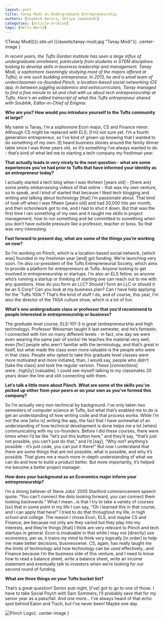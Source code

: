 ```yaml
---
layout: post
title: Tanay Modi on Undergraduate Entrepreneurship
authors: [Soubhik Barari, Shriya Jamakandi]
categories: [article-archive]
tags: [Hello World]
---
```


![Tanay Modi]({{ site.url }}/assets/tanay-modi.jpg "Tanay Modi"){: .center-image }

*In recent years, the Tufts Gordon Institute has seen a large influx of undergraduate enrollment, particularly from students in STEM disciplines looking to develop skills in business leadership and management.  Tanay Modi, a sophomore (seemingly studying most of the majors offered at Tufts), is one such budding entrepreneur. In 2013, he and a small team of underclassmen co-founded Piinch, a location-based social networking iOS app. In between juggling academics and extracurriculars, Tanay managed to find a free minute to sit and chat with us about tech entrepreneurship at Tufts. Here's an edited transcript of what this Tufts entrepreneur shared with Soubhik, Editor-in-Chief of  Enigma:*

**Who are you? How would you introduce yourself to the Tufts community at large?**

My name is Tanay, I’m a sophomore Econ major, CS and Finance minor. Although CS might be replaced with ELS; [I'm] not sure yet. I’m a fourth generation entrepreneur, so I’ve kind of grown up knowing that I wanted to do something of my own. [I] heard business stories around the family dinner table since I was three years old, so it’s something I’ve always wanted to do -  that’s kind of what led me to starting a tech company my freshman year.

**That actually leads in very nicely to the next question - what are some experiences you’ve had prior to Tufts that have informed your identity as an entrepreneur today?**

I actually started a tech blog when I was thirteen [years old] - [there are] some pretty embarrassing videos of that online - that was my own venture, so to speak, and I kind of started that because I liked tech blogging and writing and talking about technology [that] I’m passionate about. That kind of took off when I was fifteen [years old] and had 20,000 hits per month, and then schoolwork got to me, and I had to shut it down. But that was the first time I ran something of my own and it taught me skills in project management, how to run something and be committed to something when you don’t have outside pressure like a professor, teacher or boss. So that was very interesting.

**Fast forward to present day, what are some of the things you’re working on now?**

So I’m working on Piinch, which is a location-based social network, [which was] founded in my freshman year [and] got funding. We’re launching very soon. I’m also co-president of the Tufts Entrepreneurial Society, which aims to provide a platform for entrepreneurs at Tufts. Anyone looking to get involved in entrepreneurship or startups. I’m also an ELS fellow, so anyone who’s running a startup or thinking of starting one can reach out to me with any questions. How do you form an LLC? Should I form an LLC or should it be an S Corp? Can you look at my business plan? Can I have help applying for the 'Tufts 100k'? That’s the kind of stuff I do, and of course, this year, I’m also the director of the TASA culture show, which is a lot of fun.

**What’s one undergraduate class or professor that you’d recommend to people interested in entrepreneurship or business?**

The graduate level course, ELS-101-3 is great (entrepreneurship and high technology). Professor Weissman taught it last semester, and he’s fantastic. I connected with him on many different levels - in fact, one day we were even wearing the same pair of socks! He teaches the material very well, even [for] people who aren’t familiar with the terminology, and that’s great in itself, but what made the class even more valuable is the people who were in that class. People who opted to take this graduate level classes were more motivated and more initiated, than, I would say, people who didn’t [take the class] and took the regular version. These [connections] were...high[ly] [valuable]. I could see myself talking to my classmates 20 years down the line and still connecting with them.

**Let’s talk a little more about Piinch. What are some of the skills you’ve picked up either from your peers or on your own as you’ve formed this company?**

So I’m actually very non-technical by background. I’ve only taken two semesters of computer science at Tufts, but what that’s enabled me to do is get an understanding of how writing code and that process works. While I’m not the one [who is] writing the app, the fact that I have somewhat of an understanding of how technical development is done helps me a lot [when] communicating with my co-founders. Before I did these courses, there were times when I’d be like "let’s put this button here," and they’d say, “that’s just not possible, you can’t just do that," and I’d [say], “Why not? anything’s possible - it’s just code, you can put it there!” But now I understand that there are some things that are not possible, what is possible, and why it’s possible. That gives me a much more in-depth understanding of what we can do and how to build a product better. But more importantly, it’s helped me become a better project manager.

**How does your background as an Economics major inform your entrepreneurship?**

I’m a strong believer of Steve Jobs’ 2005 Stanford commencement speech quote: “You can’t connect the dots looking forward, you can connect them looking backwards." What I mean...is that I try to take a variety of courses [so] that in some point in my life I can say, “Oh I learned this in that course, and I can apply that here!” I tried to do that throughout my life, in high school and college. The reason I chose Econ, ELS, and maybe CS and Finance, are because not only are they varied but they play into my interests, and they’re things [that] I think are very relevant to Piinch and tech startups in general. Econ is invaluable in that while I may not [directly] use economics, per se, it trains my mind to think very logically [in order] to help me make better decisions, businesswise. CS, again, has really taught me the limits of technology and how technology can be used effectively...and Finance because I’m the business side of this venture, and I need to know how to read a balance sheet, write a balance sheet, write an income statement and eventually talk to investors when we’re looking for our second round of funding.

**What are three things on your Tufts bucket list?**

That’s a great question! Senior pub night, [I've] got to go to one of those. I have to take Social Psych with Sam Sommers; I’ll probably save that for my senior year as a pass/fail. And one more… I’ve always heard of that echo spot behind Eaton and Tisch, but I’ve never been! Maybe one day.

![Piinch Logo]({{site.url}}/assets/piinch_logo.jpg "Logo Courtesy of Piinch"){: .center-image }
